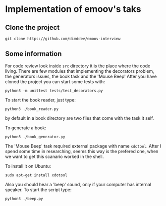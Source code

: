 # Implementation of emoov's taks

## Clone the project

    git clone https://github.com/dimddev/emoov-interview

## Some information

For code review look inside `src` directory it is the place where the code living.
There are few modules that implementing the decorators problem, the generators issues, the book task and the 'Mouse Beep'
After you have cloned the project you can start some tests with:

    python3 -m unittest tests/test_decorators.py

To start the book reader, just type:

    python3 ./book_reader.py

by default in a book directory are two files that come with the task it self.

To generate a book:

    python3 ./book_generator.py

The 'Mouse Beep' task required external package with name `xdotool`. After I spend some time in researching, seems this way is the prefered one, when we want to
get this scanario worked in the shell. 

To install it on Ubuntu:

    sudo apt-get install xdotool

Also you should hear a 'beep' sound, only if your computer has internal speaker. To start the script type:

    python3 ./beep.py

